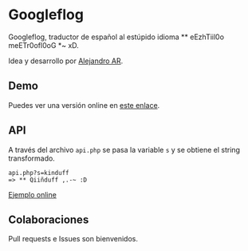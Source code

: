 Googleflog
==========
Googleflog, traductor de español al estúpido idioma ** eEzhTiil0o meETr0ofl0oG *~ xD.

Idea y desarrollo por [Alejandro AR][1].

## Demo
Puedes ver una versión online en [este enlace][2].

## API
A través del archivo `api.php` se pasa la variable `s` y se obtiene el string transformado.

    api.php?s=kinduff
    => ** Qiiñduff ,.-~ :D

[Ejemplo online][3]

## Colaboraciones
Pull requests e Issues son bienvenidos.

[1]:http://abarcarodriguez.com
[2]:http://abarcarodriguez.com/googleflog/
[3]:http://abarcarodriguez.com/googleflog/api.php?s=kinduff

